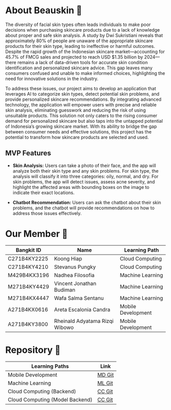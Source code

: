 # About Beauskin :lotion_bottle:

The diversity of facial skin types often leads individuals to make poor decisions when purchasing skincare products due to a lack of knowledge about proper and safe skin analysis. A study by Dwi Sukristiani reveals that approximately 80% of people are unaware of the appropriate skincare products for their skin type, leading to ineffective or harmful outcomes. Despite the rapid growth of the Indonesian skincare market—accounting for 45.7% of FMCG sales and projected to reach USD $1.35 billion by 2024—there remains a lack of data-driven tools for accurate skin condition identification and personalized skincare advice. This gap leaves many consumers confused and unable to make informed choices, highlighting the need for innovative solutions in the industry.

To address these issues, our project aims to develop an application that leverages AI to categorize skin types, detect potential skin problems, and provide personalized skincare recommendations. By integrating advanced technology, the application will empower users with precise and reliable skin analysis, eliminating guesswork and reducing the risk of using unsuitable products. This solution not only caters to the rising consumer demand for personalized skincare but also taps into the untapped potential of Indonesia’s growing skincare market. With its ability to bridge the gap between consumer needs and effective solutions, this project has the potential to transform how skincare products are selected and used.

## MVP Features

- **Skin Analysis:** Users can take a photo of their face, and the app will analyze both their skin type and any skin problems. For skin type, the analysis will classify it into three categories: oily, normal, and dry. For skin problems, the app will detect issues, assess acne severity, and highlight the affected areas with bounding boxes on the image to indicate their exact locations.

- **Chatbot Recommendation:** Users can ask the chatbot about their skin problems, and the chatbot will provide recommendations on how to address those issues effectively.

# Our Member :handshake:

| Bangkit ID   | Name                           | Learning Path      |
| ------------ | ------------------------------ | ------------------ |
| C271B4KY2225 | Koong Hiap                     | Cloud Computing    |
| C271B4KY4210 | Stevanus Pungky                | Cloud Computing    |
| M429B4KX3196 | Nadhea Filosofia               | Machine Learning   |
| M271B4KY4429 | Vincent Jonathan Budiman       | Machine Learning   |
| M271B4KX4447 | Wafa Salma Sentanu             | Machine Learning   |
| A271B4KX0616 | Areta Escalonia Candra         | Mobile Development |
| A271B4KY3800 | Rheinald Adyatama Rizqi Wibowo | Mobile Development |

# Repository :open_file_folder:

| Learning Paths                  | Link                                                                        |
| ------------------------------- | --------------------------------------------------------------------------- |
| Mobile Development              | [MD Git](https://github.com/Bangkit-Beauskin/beauskin-mobile-app.git)       |
| Machine Learning                | [ML Git](https://github.com/Bangkit-Beauskin/beauskin-machine-learning.git) |
| Cloud Computing (Backend)       | [CC Git](https://github.com/Bangkit-Beauskin/cloud-computing-backend.git)   |
| Cloud Computing (Model Backend) | [CC Git](https://github.com/Bangkit-Beauskin/beauskin-cloud-computing.git)  |
